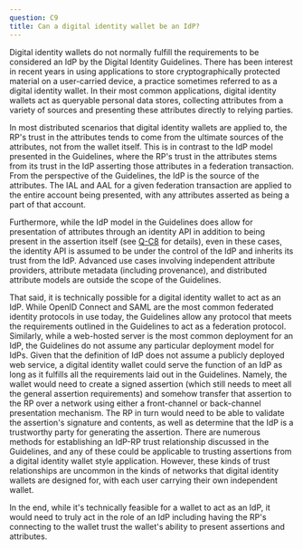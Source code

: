 ```yaml
---
question: C9
title: Can a digital identity wallet be an IdP?
---
```


Digital identity wallets do not normally fulfill the requirements to be considered an IdP by the Digital Identity Guidelines. There has been interest in recent years in using applications to store cryptographically protected material on a user-carried device, a practice sometimes referred to as a digital identity wallet.  In their most common applications, digital identity wallets act as queryable personal data stores, collecting attributes from a variety of sources and presenting these attributes directly to relying parties.

In most distributed scenarios that digital identity wallets are applied to, the RP's trust in the attributes tends to come from the ultimate sources of the attributes, not from the wallet itself. This is in contrast to the IdP model presented in the Guidelines, where the RP's trust in the attributes stems from its trust in the IdP asserting those attributes in a federation transaction. From the perspective of the Guidelines, the IdP is the source of the attributes. The IAL and AAL for a given federation transaction are applied to the entire account being presented, with any attributes asserted as being a part of that account.

Furthermore, while the IdP model in the Guidelines does allow for presentation of attributes through an identity API in addition to being present in the assertion itself (see [Q-C8](#q-c8) for details), even in these cases, the identity API is assumed to be under the control of the IdP and inherits its trust from the IdP. Advanced use cases involving independent attribute providers, attribute metadata (including provenance), and distributed attribute models are outside the scope of the Guidelines.

That said, it is technically possible for a digital identity wallet to act as an IdP. While OpenID Connect and SAML are the most common federated identity protocols in use today, the Guidelines allow any protocol that meets the requirements outlined in the Guidelines to act as a federation protocol. Similarly, while a web-hosted server is the most common deployment for an IdP, the Guidelines do not assume any particular deployment model for IdPs. Given that the definition of IdP does not assume a publicly deployed web service, a digital identity wallet could serve the function of an IdP as long as it fulfills all the requirements laid out in the Guidelines. Namely, the wallet would need to create a signed assertion (which still needs to meet all the general assertion requirements) and somehow transfer that assertion to the RP over a network using either a front-channel or back-channel presentation mechanism. The RP in turn would need to be able to validate the assertion's signature and contents, as well as determine that the IdP is a trustworthy party for generating the assertion. There are numerous methods for establishing an IdP-RP trust relationship discussed in the Guidelines, and any of these could be applicable to trusting assertions from a digital identity wallet style application. However, these kinds of trust relationships are uncommon in the kinds of networks that digital identity wallets are designed for, with each user carrying their own independent wallet.

In the end, while it's technically feasible for a wallet to act as an IdP, it would need to truly act in the role of an IdP including having the RP's connecting to the wallet trust the wallet's ability to present assertions and attributes.
